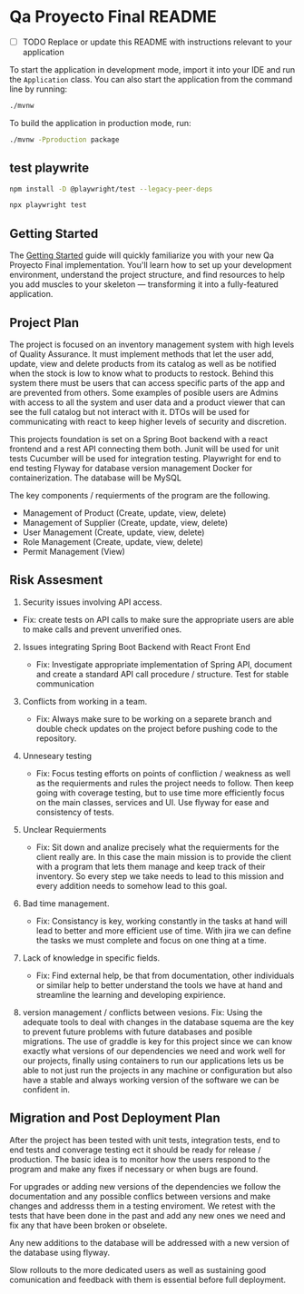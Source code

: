 # Qa Proyecto Final README

- [ ] TODO Replace or update this README with instructions relevant to your application

To start the application in development mode, import it into your IDE and run the `Application` class. 
You can also start the application from the command line by running: 

```bash
./mvnw
```

To build the application in production mode, run:

```bash
./mvnw -Pproduction package
```

## test playwrite
```bash
npm install -D @playwright/test --legacy-peer-deps

npx playwright test
```

## Getting Started

The [Getting Started](https://vaadin.com/docs/latest/getting-started) guide will quickly familiarize you with your new
Qa Proyecto Final implementation. You'll learn how to set up your development environment, understand the project 
structure, and find resources to help you add muscles to your skeleton — transforming it into a fully-featured 
application.

## Project Plan

The project is focused on an inventory management system with high levels of Quality Assurance.
It must implement methods that let the user add, update, view and delete products from its catalog as well as be notified when the stock is low to know what to products to restock.
Behind this system there must be users that can access specific parts of the app and are prevented from others. Some examples of posible users are Admins with access to all the system and user data and a product viewer that can see the full catalog but not interact with it.
DTOs will be used for communicating with react to keep higher levels of security and discretion.

This projects foundation is set on a Spring Boot backend with a react frontend and a rest API connecting them both.
Junit will be used for unit tests
Cucumber will be used for integration testing.
Playwright for end to end testing
Flyway for database version management
Docker for containerization.
The database will be MySQL

The key components / requierments of the program are the following.
- Management of Product (Create, update, view, delete)
- Management of Supplier (Create, update, view, delete)
- User Management (Create, update, view, delete)
- Role Management (Create, update, view, delete)
- Permit Management (View)



## Risk Assesment

1. Security issues involving API access.
  - Fix: create tests on API calls to make sure the appropriate users are able to make calls and prevent unverified ones.

2. Issues integrating Spring Boot Backend with React Front End
   - Fix: Investigate appropriate implementation of Spring API, document and create a standard API call procedure / structure. Test for stable communication

3. Conflicts from working in a team.
   - Fix: Always make sure to be working on a separete branch and double check updates on the project before pushing code to the repository.
  
4. Unneseary testing
   - Fix: Focus testing efforts on points of confliction / weakness as well as the requierments and rules the project needs to follow. Then keep going with coverage testing, but to use time more efficiently focus on the main classes, services and UI. Use flyway for ease and consistency of tests.
  
5. Unclear Requierments
   - Fix: Sit down and analize precisely what the requierments for the client really are. In this case the main mission is to provide the client with a program that lets them manage and keep track of their inventory. So every step we take needs to lead to this mission and every addition needs to somehow lead to this goal.
  
6. Bad time management.
   - Fix: Consistancy is key, working constantly in the tasks at hand will lead to better and more efficient use of time. With jira we can define the tasks we must complete and focus on one thing at a time.
  
7. Lack of knowledge in specific fields.
   - Fix: Find external help, be that from documentation, other individuals or similar help to better understand the tools we have at hand and streamline the learning and developing expirience.
  
8. version management / conflicts between vesions.
   Fix: Using the adequate tools to deal with changes in the database squema are the key to prevent future problems with future databases and posible migrations. The use of graddle is key for this project since we can know exactly what versions of our dependencies we need and work well for our projects, finally using containers to run our applications lets us be able to not just run the projects in any machine or configuration but also have a stable and always working version of the software we can be confident in.

## Migration and Post Deployment Plan 

After the project has been tested with unit tests, integration tests, end to end tests and converage testing ect it should be ready for release / production. The basic idea is to monitor how the users respond to the program and make any fixes if necessary or when bugs are found.


For upgrades or adding new versions of the dependencies we follow the documentation and any possible conflics between versions and make changes and addresss them in a testing enviroment. We retest with the tests that have been done in the past and add any new ones we need and fix any that have been broken or obselete. 


Any new additions to the database will be addressed with a new version of the database using flyway.


Slow rollouts to the more dedicated users as well as sustaining good comunication and feedback with them is essential before full deployment.
   
